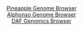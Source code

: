 <div id="Pineapple_Genome_Browser" align="center">
  <a href="https://igv.org/app/?sessionURL=blob:zZJfb9owFMW_i6VWmxQSJyGkiVRN9D_QlQKldK2qyEmc4OLYxnYCFPHd51Wb9tJJ5WHTJD_YV9e.5xz_tqDBUhHOQAw82w1s1wUWUHO.mqBKUHyDKqxAXCCqsAUkLrDELMMg3oICKY2m42tzc661ULHjEC1aFWIlt5Vvowq9coZWys545ZxySlHKJdJcKudEooY7pGxaK5wiIWwz27cDJ0caOYiKOWeKOwKzMlmZ95JfpaTEjFc4qWqqyZuAxOgxGnO7QF.6s0k3y7BSA7zp5cfdQa97759PHy87p4_T4dVs2pkdTkjJkK4lPj67uxyIcPGySo9Gi8HiwDu5XYZZ4G.W_Ud44J8dnq8FkVgdu6F75AfQa3smGsJyvP6fXJtF9nTuzr8uD7yLpsIjmGWzTRHVvW8563eHY9R.17kPdhagPKsNCyCbyzB2oeXDjhV4ndaPrXtkQRiZfCQnIH56toCWKFuY9qct0BthiAEKL.s3eCzAZY4liFsRhKEbRV7QDtswitydtQW1pH8v3IvpOAqh1_W8TlIQqg3OeaKYUDZizG6ywi5f90yz09z0XnLuGoCGCJOz8va.uX4QfThf..Uf0rSAGf72hcbqRzT9E_I.IsTW6b64UZVeGdzWdb2ePHjqJFvQ0dp7xXdDJc7fDaht7O4XTsFlhbTpNxVz_ElcgyRBTJtCQxRJCSV6MzM58hWIXc834IKMU25IBLJMP0ELWm4AP_8G1N89774D">Pineapple Genome Browser</a>
</div>
<div id="Alphonso_Genome_Browser" align="center">
  <a href="https://igv.org/app/?sessionURL=blob:zZJRa9swFIX_i6BlA8eWrdiODWU4bdZ0zdqtiZfSUoxiy45aWXIk2Wka8t.nhY29rNA8bAz0IF2udM85.ragI1JRwUEMPNv1bdcFFlBLsZ7iumHkCtdEgbjETBELSFISSXhOQLwFJVYapzcTc3OpdaNix6G66dWYV8JWyMY1fhEcr5Wdi9o5FYzhhZBYC6mcocSdcGjV9dZkgZvGNrOR7TsF1tjBrFkKroTTEF5la_Ne9quUVYSLmmR1yzTdC8iMHqOxsEv8IZlPkzwnSl2SzUVxklxeJN_QKL07D07v0uvxPA3mx1NacaxbSU5GT2O0IefS_7L6fDMrzvInttLNcycf0yN0djx6bqgk6sQN3QHyoYf6JhjKC_L8P3k2ix7ou4DdLEXT8GV4UV12kxGajGdXA9Tmd_0_.vbBzgJM5K3hAORLGcYutBAMLN8Lej.27sCCMDLpSEFBfP9gAS1x_mTa77dAbxpDC1Bk1e7BsYCQBZEg7kUQhm4UeX4_7MMocnfWFrSS_b1oP6Y3UQi9xPOCrKRMG5SLTPFG2Zhzu8tLu3o5MMtNeBv0WcVvrz4pd7KqdblOG.qdlY9fX8nSAmb0_vuM0bco.ifUvUWIrReHokaTsft45A1DfJ1DNkjrW2.VDNpgWETR6wEdFk4pZI216TcVc_zJW4clxVybQkcVXVBG9WZuchRrELseMtiCXDBhOASyWryDFrRcH77_jSfaPey.Aw--">Alphonso Genome Browser</a>
</div>


<div id="DAF_Genomics_Browser" align="center">
  <a href="https://igv.org/app/?sessionURL=blob:tZFra9swFIb_iyD95Ktsx7EhDG9L1rRLN5q5Zi0lnNnHthbbciV5aRPy3yvSjsEujEEHkpA4l_c9evbkGwrJeEdiQi03sFyXGETWfLuCtm_wAlqUJC6hkWgQgSUK7HIk8Z6UIBWkl.91Za1UL2PbLqA0K.x4y3JpSc.C3pR8UDXqVJNa0MKOd7CVVs5bnazAhqaveSe5DXmOUpqO3WNXrbegj..x9bElrtuhUeyoutYmtLHCKkG7ZV2B938x8h.U9WKvkmyVHOvP8WFRTJPzRXLlzdLrd.M31.mH0ywdZycrVnWgBoHTj0X1OZJsyfwljOh8t6jSJFD5mXfqfHJG3tuT2X3PBMqpG7oTL3CcKCQHgzQ8HzQEktfCjV3fCOnEoL5vPl.9YKx_QXBG4ptbgygB.Uan3.yJeug1KiLxbjhSMwgXBQoSm5HjhG4U0cAPfSeK3IOxJ4NoXpjlPL2MQocmlI6tL9Bq_ZI1xw_UQr8GXwrkT531_ldQ2Yi.vgiyJX7dTOp5uglXszOeLHZXPdWR5W9RRXqCP45WctGC0qGn5zMYaLRii536QcY73B4eAQ--">DAF Genomics Browser</a>
</div>
